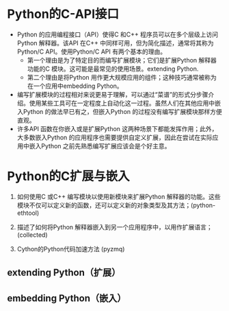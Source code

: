 # Python的C-API接口

- Python 的应用编程接口（API）使得C 和C++ 程序员可以在多个层级上访问Python 解释器。该API 在C++ 中同样可用，但为简化描述，通常将其称为Python/C API。使用Python/C API 有两个基本的理由。
  - 第一个理由是为了特定目的而编写扩展模块；它们是扩展Python 解释器功能的C 模块。这可能是最常见的使用场景。extending Python.
  - 第二个理由是将Python 用作更大规模应用的组件；这种技巧通常被称为在一个应用中embedding Python。
- 编写扩展模块的过程相对来说更易于理解，可以通过“菜谱”的形式分步骤介绍。使用某些工具可在一定程度上自动化这一过程。虽然人们在其他应用中嵌入Python 的做法早已有之，但嵌入Python 的过程没有编写扩展模块那样方便直观。
- 许多API 函数在你嵌入或是扩展Python 这两种场景下都能发挥作用；此外，大多数嵌入Python 的应用程序也需要提供自定义扩展，因此在尝试在实际应用中嵌入Python 之前先熟悉编写扩展应该会是个好主意。


# Python的C扩展与嵌入



1. 如何使用C 或C++ 编写模块以使用新模块来扩展Python 解释器的功能。这些模块不仅可以定义新的函数，还可以定义新的对象类型及其方法；(python-ethtool)

2. 描述了如何将Python 解释器嵌入到另一个应用程序中，以用作扩展语言；(collected)
3. Cython的Python代码加速方法   (pyzmq)





## extending Python（扩展）





## embedding Python（嵌入）

